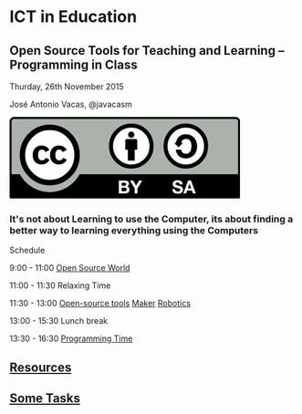 
# ICT in Education
## Open Source Tools for Teaching and Learning – Programming in Class

Thurday, 26th November 2015

José Antonio Vacas, @javacasm

![./Licencia CC.png](./images/Licencia_CC.png)

### It's not about Learning to use the Computer, its about finding a better way to learning everything using the Computers



Schedule

   9:00 - 11:00  [Open Source World](./OpenSourceWorld.md)

  11:00 - 11:30  Relaxing Time

  11:30 - 13:00  [Open-source tools](./OpenSourceTools.md) [Maker](makers.md) [Robotics](./robotics.md)

  13:00 - 15:30  Lunch break

  13:30 - 16:30 [Programming Time](./ProgrammingInClass.md)

## [Resources](./resources.md)

## [Some Tasks](./task.md)
